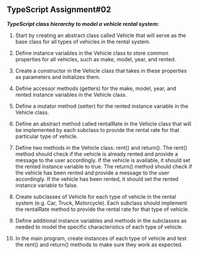 ## TypeScript Assignment#02

***TypeScript class hierarchy to model a vehicle rental system:*** 

1. Start by creating an abstract class called Vehicle that will serve as the base class for all types of vehicles in the rental system. 

2. Define instance variables in the Vehicle class to store common properties for all vehicles, such as make, model, year, and rented. 

3. Create a constructor in the Vehicle class that takes in these properties as parameters and initializes them. 

4. Define accessor methods (getters) for the make, model, year, and rented instance variables in the Vehicle class. 

5. Define a mutator method (setter) for the rented instance variable in the Vehicle class. 

6. Define an abstract method called rentalRate in the Vehicle class that will be implemented by each subclass to provide the rental rate for that particular type of vehicle. 

7. Define two methods in the Vehicle class: rent() and return(). The rent() method should check if the vehicle is already rented and provide a message to the user accordingly. If the vehicle is available, it should set the rented instance variable to true. The return() method should check if the vehicle has been rented and provide a message to the user accordingly. If the vehicle has been rented, it should set the rented instance variable to false. 

8. Create subclasses of Vehicle for each type of vehicle in the rental system (e.g. Car, Truck, Motorcycle). Each subclass should implement the rentalRate method to provide the rental rate for that type of vehicle. 

9. Define additional instance variables and methods in the subclasses as needed to model the specific characteristics of each type of vehicle.  

10. In the main program, create instances of each type of vehicle and test the rent() and return() methods to make sure they work as expected.
